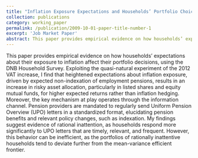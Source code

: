 ```yaml
---
title: "Inflation Exposure Expectations and Households’ Portfolio Choices"
collection: publications
category: working_paper
permalink: /publication/2009-10-01-paper-title-number-1
excerpt: 'Job Market Paper'
abstract: This paper provides empirical evidence on how households’ expectations about their exposure to inflation affect their portfolio decisions, using the DNB Household Survey. Exploiting the quasi-natural experiment of the 2012 VAT increase, I find that heightened expectations about inflation exposure, driven by expected non-indexation of employment pensions, results in an increase in risky asset allocation, particularly in listed shares and equity mutual funds, for higher expected returns rather than inflation hedging. Moreover, the key mechanism at play operates through the information channel. Pension providers are mandated to regularly send Uniform Pension Overview (UPO) letters in a standardized format, elucidating pension benefits and relevant policy changes, such as indexation. My findings suggest evidence of rational inattention, as households respond more significantly to UPO letters that are timely, relevant, and frequent. However, this behavior can be inefficient, as the portfolios of rationally inattentive households tend to deviate further from the mean-variance efficient frontier.
---
```


This paper provides empirical evidence on how households’ expectations about their exposure to inflation affect their portfolio decisions, using the DNB Household Survey. Exploiting the quasi-natural experiment of the 2012 VAT increase, I find that heightened expectations about inflation exposure, driven by expected non-indexation of employment pensions, results in an increase in risky asset allocation, particularly in listed shares and equity mutual funds, for higher expected returns rather than inflation hedging. Moreover, the key mechanism at play operates through the information channel. Pension providers are mandated to regularly send Uniform Pension Overview (UPO) letters in a standardized format, elucidating pension benefits and relevant policy changes, such as indexation. My findings suggest evidence of rational inattention, as households respond more significantly to UPO letters that are timely, relevant, and frequent. However, this behavior can be inefficient, as the portfolios of rationally inattentive households tend to deviate further from the mean-variance efficient frontier.

